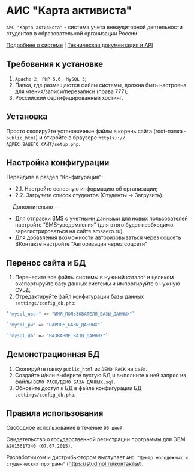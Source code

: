 # АИС "Карта активиста"
`АИС "Карта активиста"` - система учета внеаудиторной деятельности студентов в образовательной организации России.

[Подробнее о системе](https://github.com/danilov1/activist-card/blob/master/%D0%90%D0%98%D0%A1%20%D0%9A%D0%B0%D1%80%D1%82%D0%B0%20%D0%B0%D0%BA%D1%82%D0%B8%D0%B2%D0%B8%D1%81%D1%82%D0%B0%20(2018).pdf) | [Техническая документация и API](https://github.com/danilov1/activist-card/blob/master/%D0%94%D0%9E%D0%9A%D0%A3%D0%9C%D0%95%D0%9D%D0%A2%D0%90%D0%A6%D0%98%D0%AF%20%D0%90%D0%98%D0%A1%20%22%D0%9A%D0%90%D0%A0%D0%A2%D0%90%20%D0%90%D0%9A%D0%A2%D0%98%D0%92%D0%98%D0%A1%D0%A2%D0%90%22.pdf)

## Требования к установке
1. `Apache 2, PHP 5.6, MySQL 5`;
2. Папка, где размещаются файлы системы, должна быть настроена для чтения/записи/перезаписи (права 777);
3. Российский сертифицированный хостинг.

## Установка
Просто скопируйте установочные файлы в корень сайта (root-папка - `public_html`) и откройте в браузере `http(s)://АДРЕС_ВАШЕГО_САЙТ/setup.php`.

## Настройка конфигурации
Перейдите в раздел "Конфигурация":
- 2.1. Настройте основную информацию об организации;
- 2.2. Загрузите список студентов (Студенты -> Загрузить).

-- Дополнительно --
- Для отправки SMS с учетными данными для новых пользователей настройте "SMS-уведомления" (для этого будет необходимо зарегистрироваться на сайте smsaero.ru).
- Для добавления возможности авторизовываться через соцсеть ВКонтакте настройте "Авторизация через соцсети"

## Перенос сайта и БД
1. Перенесите все файлы системы в нужный каталог и целиком экспортируйте базу данных системы и импортируйте в нужную СУБД.
2. Отредактируйте файл конфигурации базы данных `settings/config_db.php`:
```sh
`"mysql_user" => "ИМЯ_ПОЛЬЗОВАТЕЛЯ_БАЗЫ_ДАННЫХ"`
```
```sh
`"mysql_pw" => "ПАРОЛЬ_БАЗЫ_ДАННЫХ"`
```
```sh
`"mysql_db" => "НАЗВАНИЕ_БАЗЫ_ДАННЫХ"`
```

## Демонстрационная БД
1. Скопируйте папку `public_html` из `DEMO PACK` на сайт.
2. Создайте и/или выберите пустую БД и выполните к ней запрос из файлы `DEMO PACK/ДЕМО БАЗА ДАННЫХ.sql`.
3. Обновите доступ к БД в файле конфигурации БД `settings/config_db.php`.

## Правила использования
Свободное использование в течение `90 дней`.

Свидетельство о государственной регистрации программы для ЭВМ `№2015617340 (07.07.2015)`.

Разработчиком и дистрибьютором выступает `АНО "Центр молодежных и студенческих программ"` (https://studmol.ru/контакты/).
